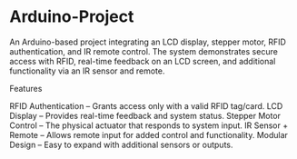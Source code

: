 # Arduino-Project
An Arduino-based project integrating an LCD display, stepper motor, RFID authentication, and IR remote control. The system demonstrates secure access with RFID, real-time feedback on an LCD screen, and additional functionality via an IR sensor and remote.


Features

RFID Authentication – Grants access only with a valid RFID tag/card.
LCD Display – Provides real-time feedback and system status.
Stepper Motor Control – The physical actuator that responds to system input.
IR Sensor + Remote – Allows remote input for added control and functionality.
Modular Design – Easy to expand with additional sensors or outputs.
